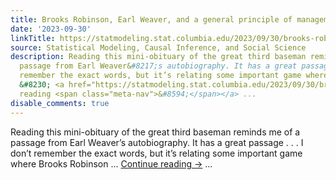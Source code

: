 ```yaml
---
title: Brooks Robinson, Earl Weaver, and a general principle of management
date: '2023-09-30'
linkTitle: https://statmodeling.stat.columbia.edu/2023/09/30/brooks-robinson-earl-weaver-and-a-general-principle-of-management/
source: Statistical Modeling, Causal Inference, and Social Science
description: Reading this mini-obituary of the great third baseman reminds me of a
  passage from Earl Weaver&#8217;s autobiography. It has a great passage . . . I don’t
  remember the exact words, but it’s relating some important game where Brooks Robinson
  &#8230; <a href="https://statmodeling.stat.columbia.edu/2023/09/30/brooks-robinson-earl-weaver-and-a-general-principle-of-management/">Continue
  reading <span class="meta-nav">&#8594;</span></a> ...
disable_comments: true
---
```

Reading this mini-obituary of the great third baseman reminds me of a passage from Earl Weaver&#8217;s autobiography. It has a great passage . . . I don’t remember the exact words, but it’s relating some important game where Brooks Robinson &#8230; <a href="https://statmodeling.stat.columbia.edu/2023/09/30/brooks-robinson-earl-weaver-and-a-general-principle-of-management/">Continue reading <span class="meta-nav">&#8594;</span></a> ...